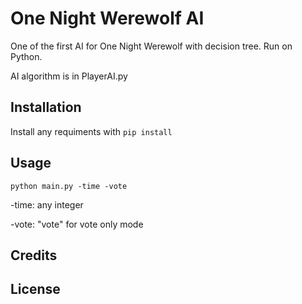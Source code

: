 # One Night Werewolf AI
One of the first AI for One Night Werewolf with decision tree. Run on Python.

AI algorithm is in PlayerAI.py
## Installation
Install any requiments with
`pip install`
## Usage
```
python main.py -time -vote
```
-time: any integer

-vote: "vote" for vote only mode
## Credits
## License

